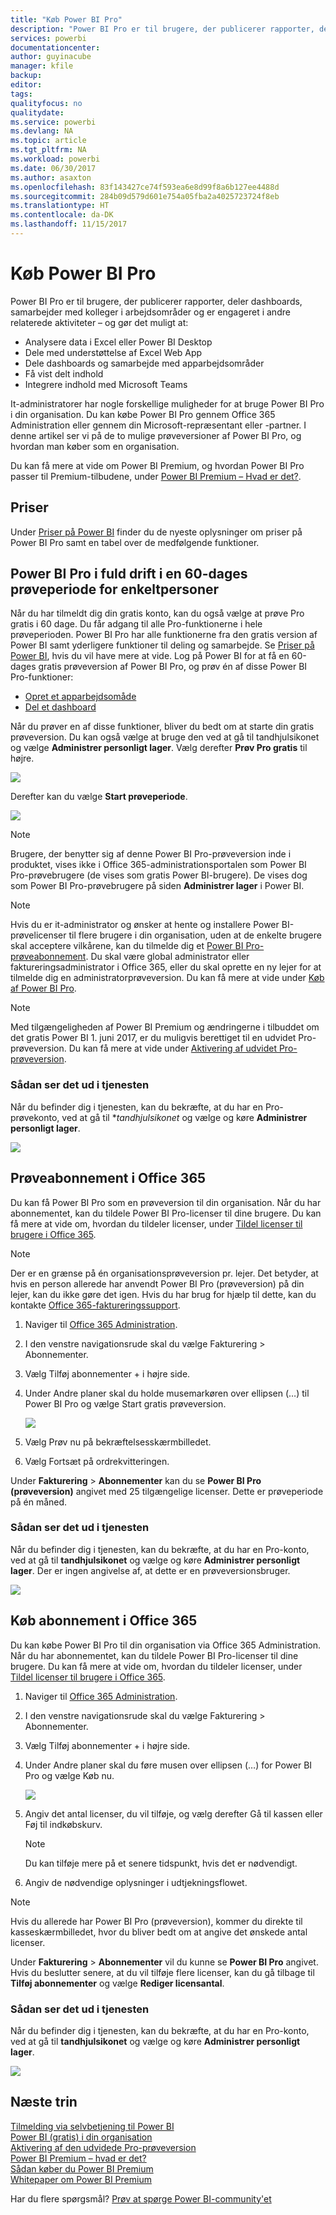```yaml
---
title: "Køb Power BI Pro"
description: "Power BI Pro er til brugere, der publicerer rapporter, deler dashboards, samarbejder med kolleger i arbejdsområder og er engageret i andre relaterede aktiviteter."
services: powerbi
documentationcenter: 
author: guyinacube
manager: kfile
backup: 
editor: 
tags: 
qualityfocus: no
qualitydate: 
ms.service: powerbi
ms.devlang: NA
ms.topic: article
ms.tgt_pltfrm: NA
ms.workload: powerbi
ms.date: 06/30/2017
ms.author: asaxton
ms.openlocfilehash: 83f143427ce74f593ea6e8d99f8a6b127ee4488d
ms.sourcegitcommit: 284b09d579d601e754a05fba2a4025723724f8eb
ms.translationtype: HT
ms.contentlocale: da-DK
ms.lasthandoff: 11/15/2017
---
```

# <a name="purchasing-power-bi-pro"></a>Køb Power BI Pro
Power BI Pro er til brugere, der publicerer rapporter, deler dashboards, samarbejder med kolleger i arbejdsområder og er engageret i andre relaterede aktiviteter – og gør det muligt at:

* Analysere data i Excel eller Power BI Desktop
* Dele med understøttelse af Excel Web App
* Dele dashboards og samarbejde med apparbejdsområder
* Få vist delt indhold
* Integrere indhold med Microsoft Teams

It-administratorer har nogle forskellige muligheder for at bruge Power BI Pro i din organisation. Du kan købe Power BI Pro gennem Office 365 Administration eller gennem din Microsoft-repræsentant eller -partner. I denne artikel ser vi på de to mulige prøveversioner af Power BI Pro, og hvordan man køber som en organisation.

Du kan få mere at vide om Power BI Premium, og hvordan Power BI Pro passer til Premium-tilbudene, under [Power BI Premium – Hvad er det?](service-premium.md).

## <a name="pricing"></a>Priser
Under [Priser på Power BI](https://powerbi.microsoft.com/pricing/) finder du de nyeste oplysninger om priser på Power BI Pro samt en tabel over de medfølgende funktioner.

## <a name="in-service-power-bi-pro-60-day-trial-for-individuals"></a>Power BI Pro i fuld drift i en 60-dages prøveperiode for enkeltpersoner
Når du har tilmeldt dig din gratis konto, kan du også vælge at prøve Pro gratis i 60 dage. Du får adgang til alle Pro-funktionerne i hele prøveperioden. Power BI Pro har alle funktionerne fra den gratis version af Power BI samt yderligere funktioner til deling og samarbejde. Se [Priser på Power BI](https://powerbi.microsoft.com/pricing), hvis du vil have mere at vide. Log på Power BI for at få en 60-dages gratis prøveversion af Power BI Pro, og prøv én af disse Power BI Pro-funktioner:

* [Opret et apparbejdsomåde](service-create-distribute-apps.md)
* [Del et dashboard](service-share-dashboards.md)

Når du prøver en af disse funktioner, bliver du bedt om at starte din gratis prøveversion. Du kan også vælge at bruge den ved at gå til tandhjulsikonet og vælge **Administrer personligt lager**. Vælg derefter **Prøv Pro gratis** til højre.

![](media/service-admin-purchasing-power-bi-pro/powerbi-pro-trial1.png)

Derefter kan du vælge **Start prøveperiode**.

![](media/service-admin-purchasing-power-bi-pro/powerbi-pro-trial2.png)

> [!NOTE]
> Brugere, der benytter sig af denne Power BI Pro-prøveversion inde i produktet, vises ikke i Office 365-administrationsportalen som Power BI Pro-prøvebrugere (de vises som gratis Power BI-brugere). De vises dog som Power BI Pro-prøvebrugere på siden **Administrer lager** i Power BI.

> [!NOTE]
> Hvis du er it-administrator og ønsker at hente og installere Power BI-prøvelicenser til flere brugere i din organisation, uden at de enkelte brugere skal acceptere vilkårene, kan du tilmelde dig et [Power BI Pro-prøveabonnement](https://portal.office.com/Signup/MainSignup15.aspx?OfferId=d59682f3-3e3b-4686-9c00-7c7c1c736085&dl=POWER_BI_PRO). Du skal være global administrator eller faktureringsadministrator i Office 365, eller du skal oprette en ny lejer for at tilmelde dig en administratorprøveversion. Du kan få mere at vide under [Køb af Power BI Pro](service-admin-purchasing-power-bi-pro.md).

> [!NOTE]
> Med tilgængeligheden af Power BI Premium og ændringerne i tilbuddet om det gratis Power BI 1. juni 2017, er du muligvis berettiget til en udvidet Pro-prøveversion. Du kan få mere at vide under [Aktivering af udvidet Pro-prøveversion](service-extended-pro-trial.md).

### <a name="what-this-looks-like-within-the-service"></a>Sådan ser det ud i tjenesten
Når du befinder dig i tjenesten, kan du bekræfte, at du har en Pro-prøvekonto, ved at gå til **tandhjulsikonet* og vælge og køre **Administrer personligt lager**.

![](media/service-admin-purchasing-power-bi-pro/powerbi-pro-trial3.png)

## <a name="subscription-trial-in-office-365"></a>Prøveabonnement i Office 365
Du kan få Power BI Pro som en prøveversion til din organisation. Når du har abonnementet, kan du tildele Power BI Pro-licenser til dine brugere. Du kan få mere at vide om, hvordan du tildeler licenser, under [Tildel licenser til brugere i Office 365](https://support.office.com/article/Assign-or-unassign-licenses-for-Office-365-for-business-997596b5-4173-4627-b915-36abac6786dc).

> [!NOTE]
> Der er en grænse på én organisationsprøveversion pr. lejer. Det betyder, at hvis en person allerede har anvendt Power BI Pro (prøveversion) på din lejer, kan du ikke gøre det igen. Hvis du har brug for hjælp til dette, kan du kontakte [Office 365-faktureringssupport](https://support.office.microsoft.com/article/Contact-Office-365-for-business-support-Admin-Help-32a17ca7-6fa0-4870-8a8d-e25ba4ccfd4b?CorrelationId=552bbf37-214f-4202-80cb-b94240dcd671&ui=en-US&rs=en-US&ad=US#BKMK_call_support).
> 

1. Naviger til [Office 365 Administration](https://portal.office.com/admin/default.aspx).
2. I den venstre navigationsrude skal du vælge Fakturering > Abonnementer.
3. Vælg Tilføj abonnementer + i højre side.
4. Under Andre planer skal du holde musemarkøren over ellipsen (…) til Power BI Pro og vælge Start gratis prøveversion.
   
    ![](media/service-admin-purchasing-power-bi-pro/organization-pro-trial1.png)
5. Vælg Prøv nu på bekræftelsesskærmbilledet.
6. Vælg Fortsæt på ordrekvitteringen.

Under **Fakturering** > **Abonnementer** kan du se **Power BI Pro (prøveversion)** angivet med 25 tilgængelige licenser. Dette er prøveperiode på én måned.

### <a name="what-this-looks-like-within-the-service"></a>Sådan ser det ud i tjenesten
Når du befinder dig i tjenesten, kan du bekræfte, at du har en Pro-konto, ved at gå til **tandhjulsikonet** og vælge og køre **Administrer personligt lager**. Der er ingen angivelse af, at dette er en prøveversionsbruger.

![](media/service-admin-purchasing-power-bi-pro/powerbi-pro3.png)

## <a name="purchase-subscription-in-office-365"></a>Køb abonnement i Office 365
Du kan købe Power BI Pro til din organisation via Office 365 Administration. Når du har abonnementet, kan du tildele Power BI Pro-licenser til dine brugere. Du kan få mere at vide om, hvordan du tildeler licenser, under [Tildel licenser til brugere i Office 365](https://support.office.com/article/Assign-or-unassign-licenses-for-Office-365-for-business-997596b5-4173-4627-b915-36abac6786dc).

1. Naviger til [Office 365 Administration](https://portal.office.com/admin/default.aspx).
2. I den venstre navigationsrude skal du vælge Fakturering > Abonnementer.
3. Vælg Tilføj abonnementer + i højre side.
4. Under Andre planer skal du føre musen over ellipsen (…) for Power BI Pro og vælge Køb nu.
   
    ![](media/service-admin-purchasing-power-bi-pro/organization-pro1.png)
5. Angiv det antal licenser, du vil tilføje, og vælg derefter Gå til kassen eller Føj til indkøbskurv.
   
   > [!NOTE]
   > Du kan tilføje mere på et senere tidspunkt, hvis det er nødvendigt.
   > 
   > 
6. Angiv de nødvendige oplysninger i udtjekningsflowet.

> [!NOTE]
> Hvis du allerede har Power BI Pro (prøveversion), kommer du direkte til kasseskærmbilledet, hvor du bliver bedt om at angive det ønskede antal licenser.
> 
> 

Under **Fakturering** > **Abonnementer** vil du kunne se **Power BI Pro** angivet. Hvis du beslutter senere, at du vil tilføje flere licenser, kan du gå tilbage til **Tilføj abonnementer** og vælge **Rediger licensantal**.

### <a name="what-this-looks-like-within-the-service"></a>Sådan ser det ud i tjenesten
Når du befinder dig i tjenesten, kan du bekræfte, at du har en Pro-konto, ved at gå til **tandhjulsikonet** og vælge og køre **Administrer personligt lager**.

![](media/service-admin-purchasing-power-bi-pro/powerbi-pro3.png)

## <a name="next-steps"></a>Næste trin
[Tilmelding via selvbetjening til Power BI](service-self-service-signup-for-power-bi.md)  
[Power BI (gratis) i din organisation](service-admin-service-free-in-your-organization.md)  
[Aktivering af den udvidede Pro-prøveversion](service-extended-pro-trial.md)  
[Power BI Premium – hvad er det?](service-premium.md)  
[Sådan køber du Power BI Premium](service-admin-premium-purchase.md)  
[Whitepaper om Power BI Premium](https://aka.ms/pbipremiumwhitepaper)  

Har du flere spørgsmål? [Prøv at spørge Power BI-community'et](http://community.powerbi.com/)

